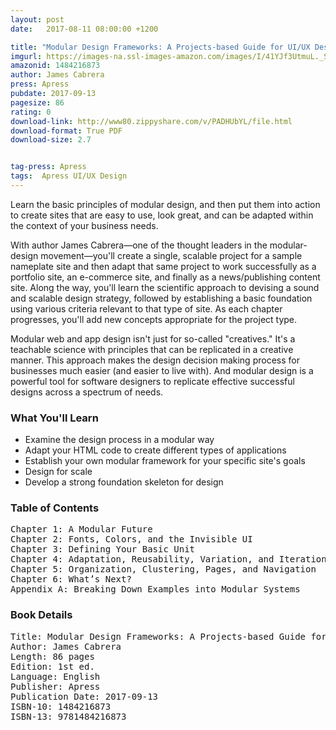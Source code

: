 ```yaml
---
layout: post
date:   2017-08-11 08:00:00 +1200

title: "Modular Design Frameworks: A Projects-based Guide for UI/UX Designers"
imgurl: https://images-na.ssl-images-amazon.com/images/I/41YJf3UtmuL._SL200_.jpg
amazonid: 1484216873
author: James Cabrera
press: Apress
pubdate: 2017-09-13
pagesize: 86
rating: 0
download-link: http://www80.zippyshare.com/v/PADHUbYL/file.html
download-format: True PDF
download-size: 2.7


tag-press: Apress
tags:  Apress UI/UX Design
---
```


Learn the basic principles of modular design, and then put them into action to create sites that are easy to use, look great, and can be adapted within the context of your business needs.

With author James Cabrera―one of the thought leaders in the modular-design movement―you'll create a single, scalable project for a sample nameplate site and then adapt that same project to work successfully as a portfolio site, an e-commerce site, and finally as a news/publishing content site. Along the way, you'll learn the scientific approach to devising a sound and scalable design strategy, followed by establishing a basic foundation using various criteria relevant to that type of site. As each chapter progresses, you'll add new concepts appropriate for the project type.

Modular web and app design isn't just for so-called "creatives." It's a teachable science with principles that can be replicated in a creative manner. This approach makes the design decision making process for businesses much easier (and easier to live with). And modular design is a powerful tool for software designers to replicate effective successful designs across a spectrum of needs.

### What You'll Learn

- Examine the design process in a modular way
- Adapt your HTML code to create different types of applications
- Establish your own modular framework for your specific site's goals
- Design for scale
- Develop a strong foundation skeleton for design

### Table of Contents
<pre>
Chapter 1: A Modular Future
Chapter 2: Fonts, Colors, and the Invisible UI
Chapter 3: Defining Your Basic Unit
Chapter 4: Adaptation, Reusability, Variation, and Iteration
Chapter 5: Organization, Clustering, Pages, and Navigation
Chapter 6: What’s Next?
Appendix A: Breaking Down Examples into Modular Systems
</pre>

### Book Details
<pre>
Title: Modular Design Frameworks: A Projects-based Guide for UI/UX Designers
Author: James Cabrera
Length: 86 pages
Edition: 1st ed.
Language: English
Publisher: Apress
Publication Date: 2017-09-13
ISBN-10: 1484216873
ISBN-13: 9781484216873
</pre>
